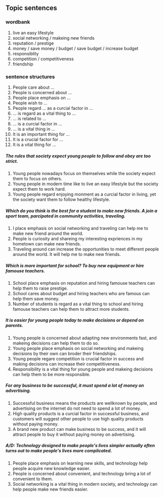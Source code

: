 ## Topic sentences


### wordbank

1. live an easy lifestyle
2. social networking / makeing new friends
3. reputation / prestige
4. money / save money / budget / save budget / increase budget
5. responsiblity
6. competition / competitiveness
7. friendship


### sentence structures

1. People care about ...
2. People is concerned about ...
3. People place emphasis on ...
4. People wish to ...
5. People regard ... as a curcial factor in ...
6. ... is regard as a vital thing to ...
7. ... is related to ...
8. ... is a curcial factor in ...
9. ... is a vital thing in ...
10. It is an important thing for ...
11. It is a crucial factor for ...
10. It is a vital thing for ...


##### The rules that society expect young people to follow and obey are too strict.

1. Young people nowadays focus on themselves while the society expect them to focus on others.
2. Young people in modern time like to live an easy lifestyle but the society expect them to work hard.
3. Young people regard enjoying monment as a curcial factor in living, yet the society want them to follow healthy lifestyle.


##### Which do you think is the best for a student to make new friends. A join a sport team, parcipated in community activities, traveling.

1. I place emphasis on social networking and traveling can help me to make new friend around the world.
2. People is curiosity and shareing my interesting expriences in my hometown can make new friends.
3. Traveling around can increase the opportunities to meet different people around the world. It will help me to make new friends.

##### Which is more important for school? To buy new equipment or hire famouse teachers.

1. School place emphasis on reputation and hiring famouse teachers can help them to raise prestige.
2. School cares about budget and hiring teachers who are famous can help them save money.
3. Number of students is regard as a vital thing to school and hiring famouse teachers can help them to attract more students.

##### It is easier for young people today to make decisions or depend on parents.

1. Young people is concerned about adapting new environments fast, and makeing decisions can help them to do so.
2. Young people place emphasis on social networking and makeing decisions by their own can broder their friendships.
3. Young people regare competition is crucial factor in success and making decisions can increase their competitiveness.
4. Responsibility is a vital thing for young people and makeing decisions can help them to be more responsible.

##### For any business to be successful, it must spend a lot of money on advertising.

1. Successful business means the products are wellknown by people, and advertising on the internet do not need to spend a lot of money.
2. High quality products is a curcial factor in successful business, and customers will suggest other people to use high quality products without paying money.
3. A brand new product can make business to be success, and it will attract people to buy it without paying money on advertising.

##### A/D: Technology designed to make people's lives simpler actually often turns out to make people's lives more complicated.

1. People place emphasis on learning new skills, and technology help people acquire new knowledge easier.
2. People is concerned about convenient, and technology bring a lot of convenient to them.
3. Social networking is a vital thing in modern society, and technology can help people make new friends easier.


